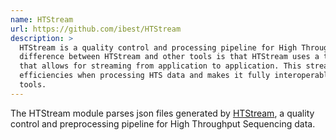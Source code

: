 ```yaml
---
name: HTStream
url: https://github.com/ibest/HTStream
description: >
  HTStream is a quality control and processing pipeline for High Throughput Sequencing data. The
  difference between HTStream and other tools is that HTStream uses a tab delimited fastq format 
  that allows for streaming from application to application. This streaming creates some awesome 
  efficiencies when processing HTS data and makes it fully interoperable with other standard Linux 
  tools.
---
```


The HTStream module parses json files generated by
[HTStream](https://github.com/s4hts/HTStream), a quality control and preprocessing pipeline for High Throughput Sequencing data.
